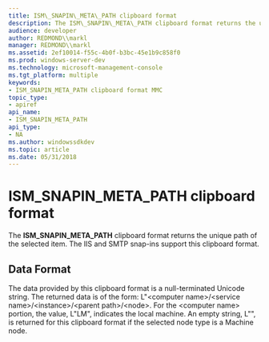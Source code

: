 ```yaml
---
title: ISM\_SNAPIN\_META\_PATH clipboard format
description: The ISM\_SNAPIN\_META\_PATH clipboard format returns the unique path of the selected item. The IIS and SMTP snap-ins support this clipboard format.
audience: developer
author: REDMOND\\markl
manager: REDMOND\\markl
ms.assetid: 2ef10014-f55c-4b0f-b3bc-45e1b9c858f0
ms.prod: windows-server-dev
ms.technology: microsoft-management-console
ms.tgt_platform: multiple
keywords:
- ISM_SNAPIN_META_PATH clipboard format MMC
topic_type:
- apiref
api_name:
- ISM_SNAPIN_META_PATH
api_type:
- NA
ms.author: windowssdkdev
ms.topic: article
ms.date: 05/31/2018
---
```


# ISM\_SNAPIN\_META\_PATH clipboard format

The **ISM\_SNAPIN\_META\_PATH** clipboard format returns the unique path of the selected item. The IIS and SMTP snap-ins support this clipboard format.

## Data Format

The data provided by this clipboard format is a null-terminated Unicode string. The returned data is of the form: L"&lt;computer name&gt;/&lt;service name&gt;/&lt;instance&gt;/&lt;parent path&gt;/&lt;node&gt;. For the &lt;computer name&gt; portion, the value, L"LM", indicates the local machine. An empty string, L"", is returned for this clipboard format if the selected node type is a Machine node.

 

 




